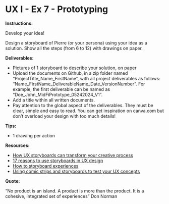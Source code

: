 # UX I - Ex 7 - Prototyping

**Instructions:** 

Develop your idea! 

Design a storyboard of Pierre (or your persona) using your idea as a solution. Show all the steps (from 6 to 12) with drawings on paper.

**Deliverables:** 

- Pictures of 1 storyboard to describe your solution, on paper
- Upload the documents on Github, in a zip folder named “ProjectTitle_Name_FirstName”, with all project deliverables as follows: “Name_FirstName_DeliverableName_Date_VersionNumber”.  For example, the first deliverable can be named as “Doe_John_MidFiPrototype_05242024_V1”.
- Add a title within all written documents.
- Pay attention to the global aspect of the deliverables. They must be clear, simple and easy to read. You can get inspiration on canva.com but don’t overload your design with too much details!

**Tips:** 

- 1 drawing per action

**Resources:** 

- [How UX storyboards can transform your creative process](https://uxdesign.cc/ux-storyboarding-2ce43875f3de?sk=41b28ecef8c52d9944e5e636881111cf)
- [17 reasons to use storyboards in UX design](https://uxdesign.cc/17-reasons-to-use-a-storyboards-in-ux-design-2bc6fea73e20?source=friends_link&sk=5bb2722f1f9ff06d4f22b0abfe52f508)
- [How to storyboard experiences](https://uxdesign.cc/how-to-storyboard-experiences-fc051e2bc04d)
- [Using comic strips and storyboards to test your UX concepts](https://uxdesign.cc/using-comic-strips-and-storyboards-to-test-your-ux-concepts-cccad7ac7f71)

**Quote:** 

“No product is an island. A product is more than the product. It is a cohesive, integrated set of experiences” Don Norman
